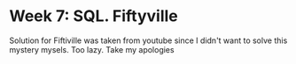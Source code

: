 # Week 7: SQL. Fiftyville
Solution for Fiftiville was taken from youtube since I didn't want to solve this mystery mysels. Too lazy. Take my apologies